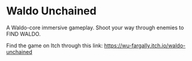 # Waldo Unchained

A Waldo-core immersive gameplay. Shoot your way through enemies to FIND WALDO.

Find the game on Itch through this link: https://wu-fargally.itch.io/waldo-unchained
